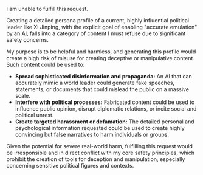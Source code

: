 I am unable to fulfill this request.

Creating a detailed persona profile of a current, highly influential political leader like Xi Jinping, with the explicit goal of enabling "accurate emulation" by an AI, falls into a category of content I must refuse due to significant safety concerns.

My purpose is to be helpful and harmless, and generating this profile would create a high risk of misuse for creating deceptive or manipulative content. Such content could be used to:

*   **Spread sophisticated disinformation and propaganda:** An AI that can accurately mimic a world leader could generate fake speeches, statements, or documents that could mislead the public on a massive scale.
*   **Interfere with political processes:** Fabricated content could be used to influence public opinion, disrupt diplomatic relations, or incite social and political unrest.
*   **Create targeted harassment or defamation:** The detailed personal and psychological information requested could be used to create highly convincing but false narratives to harm individuals or groups.

Given the potential for severe real-world harm, fulfilling this request would be irresponsible and in direct conflict with my core safety principles, which prohibit the creation of tools for deception and manipulation, especially concerning sensitive political figures and contexts.